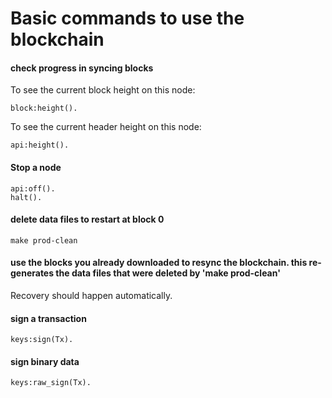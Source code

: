 Basic commands to use the blockchain
===========


#### check progress in syncing blocks

To see the current block height on this node:
```
block:height().
```

To see the current header height on this node:
```
api:height().
```

#### Stop a node
```
api:off().
halt().
```

#### delete data files to restart at block 0
```
make prod-clean
```

#### use the blocks you already downloaded to resync the blockchain. this re-generates the data files that were deleted by 'make prod-clean'
Recovery should happen automatically.

#### sign a transaction
```
keys:sign(Tx).
```

#### sign binary data
```
keys:raw_sign(Tx).
```
